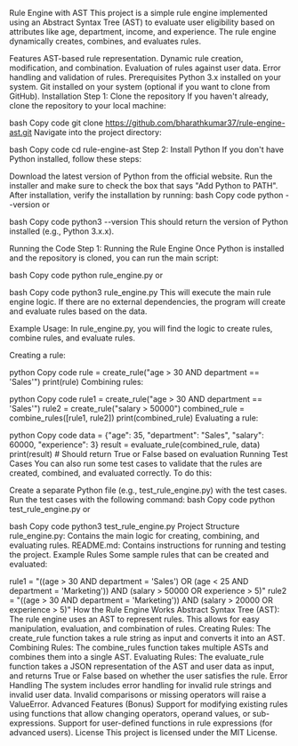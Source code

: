 Rule Engine with AST
This project is a simple rule engine implemented using an Abstract Syntax Tree (AST) to evaluate user eligibility based on attributes like age, department, income, and experience. The rule engine dynamically creates, combines, and evaluates rules.

Features
AST-based rule representation.
Dynamic rule creation, modification, and combination.
Evaluation of rules against user data.
Error handling and validation of rules.
Prerequisites
Python 3.x installed on your system.
Git installed on your system (optional if you want to clone from GitHub).
Installation
Step 1: Clone the repository
If you haven't already, clone the repository to your local machine:

bash
Copy code
git clone https://github.com/bharathkumar37/rule-engine-ast.git
Navigate into the project directory:

bash
Copy code
cd rule-engine-ast
Step 2: Install Python
If you don't have Python installed, follow these steps:

Download the latest version of Python from the official website.
Run the installer and make sure to check the box that says "Add Python to PATH".
After installation, verify the installation by running:
bash
Copy code
python --version
or

bash
Copy code
python3 --version
This should return the version of Python installed (e.g., Python 3.x.x).

Running the Code
Step 1: Running the Rule Engine
Once Python is installed and the repository is cloned, you can run the main script:

bash
Copy code
python rule_engine.py
or

bash
Copy code
python3 rule_engine.py
This will execute the main rule engine logic. If there are no external dependencies, the program will create and evaluate rules based on the data.

Example Usage:
In rule_engine.py, you will find the logic to create rules, combine rules, and evaluate rules.

Creating a rule:

python
Copy code
rule = create_rule("age > 30 AND department == 'Sales'")
print(rule)
Combining rules:

python
Copy code
rule1 = create_rule("age > 30 AND department == 'Sales'")
rule2 = create_rule("salary > 50000")
combined_rule = combine_rules([rule1, rule2])
print(combined_rule)
Evaluating a rule:

python
Copy code
data = {"age": 35, "department": "Sales", "salary": 60000, "experience": 3}
result = evaluate_rule(combined_rule, data)
print(result)  # Should return True or False based on evaluation
Running Test Cases
You can also run some test cases to validate that the rules are created, combined, and evaluated correctly. To do this:

Create a separate Python file (e.g., test_rule_engine.py) with the test cases.
Run the test cases with the following command:
bash
Copy code
python test_rule_engine.py
or

bash
Copy code
python3 test_rule_engine.py
Project Structure
rule_engine.py: Contains the main logic for creating, combining, and evaluating rules.
README.md: Contains instructions for running and testing the project.
Example Rules
Some sample rules that can be created and evaluated:

rule1 = "((age > 30 AND department = 'Sales') OR (age < 25 AND department = 'Marketing')) AND (salary > 50000 OR experience > 5)"
rule2 = "((age > 30 AND department = 'Marketing')) AND (salary > 20000 OR experience > 5)"
How the Rule Engine Works
Abstract Syntax Tree (AST): The rule engine uses an AST to represent rules. This allows for easy manipulation, evaluation, and combination of rules.
Creating Rules: The create_rule function takes a rule string as input and converts it into an AST.
Combining Rules: The combine_rules function takes multiple ASTs and combines them into a single AST.
Evaluating Rules: The evaluate_rule function takes a JSON representation of the AST and user data as input, and returns True or False based on whether the user satisfies the rule.
Error Handling
The system includes error handling for invalid rule strings and invalid user data.
Invalid comparisons or missing operators will raise a ValueError.
Advanced Features (Bonus)
Support for modifying existing rules using functions that allow changing operators, operand values, or sub-expressions.
Support for user-defined functions in rule expressions (for advanced users).
License
This project is licensed under the MIT License.
